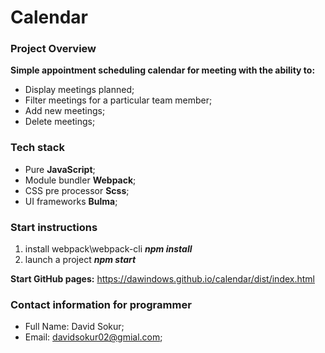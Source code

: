 # Calendar

### Project Overview

**Simple appointment scheduling calendar for meeting with the ability to:**

* Display meetings planned;
* Filter meetings for a particular team member;
* Add new meetings;
* Delete meetings;

### Tech stack

 * Pure **JavaScript**;
 * Module bundler **Webpack**;
 * CSS pre processor **Scss**;
 * UI frameworks **Bulma**;

### Start instructions

1. install webpack\webpack-cli ***npm install***
2. launch a project ***npm start***

 **Start GitHub pages:** https://dawindows.github.io/calendar/dist/index.html

### Contact information for programmer

* Full Name: David Sokur;
* Email: davidsokur02@gmial.com;